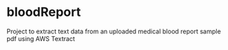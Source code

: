 # bloodReport
Project to extract text data from an uploaded medical blood report sample pdf using AWS Textract
